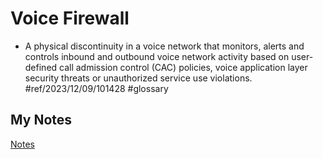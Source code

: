 # Voice Firewall
- A physical discontinuity in a voice network that monitors, alerts and controls inbound and outbound voice network activity based on user-defined call admission control (CAC) policies, voice application layer security threats or unauthorized service use violations. #ref/2023/12/09/101428 #glossary 
## My Notes
[Notes](mynotes/voice-firewall-notes.md)
